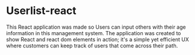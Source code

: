 # Userlist-react
This React application was made so Users can input others with their age information in this management system. The application was created to show React and react dom elements in action; it's a simple yet efficient UX where customers can keep track of users that come across their path.
